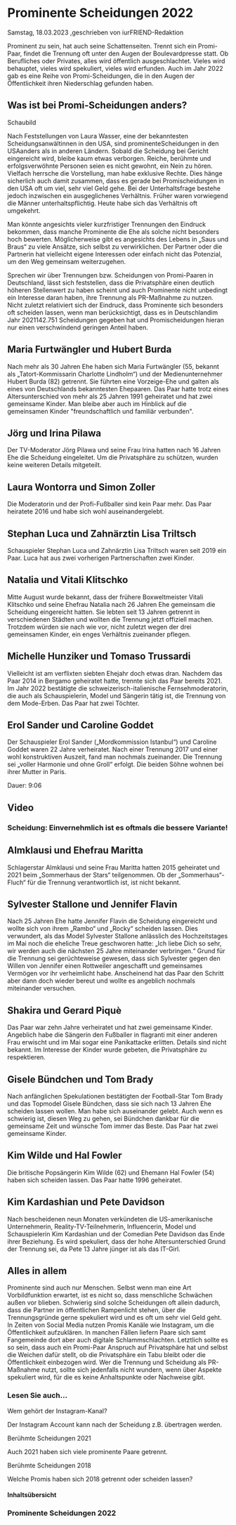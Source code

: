 # Prominente Scheidungen 2022

Samstag, 18.03.2023 ,geschrieben von iurFRIEND-Redaktion

Prominent zu sein, hat auch seine Schattenseiten. Trennt sich ein Promi-Paar, findet die Trennung oft unter den Augen der Boulevardpresse statt. Ob Berufliches oder Privates, alles wird öffentlich ausgeschlachtet. Vieles wird behauptet, vieles wird spekuliert, vieles wird erfunden. Auch im Jahr 2022 gab es eine Reihe von Promi-Scheidungen, die in den Augen der Öffentlichkeit ihren Niederschlag gefunden haben.

## Was ist bei Promi-Scheidungen anders?

Schaubild

Nach Feststellungen von Laura Wasser, eine der bekanntesten Scheidungsanwältinnen in den USA, sind prominenteScheidungen in den USAanders als in anderen Ländern. Sobald die Scheidung bei Gericht eingereicht wird, bleibe kaum etwas verborgen. Reiche, berühmte und erfolgsverwöhnte Personen seien es nicht gewohnt, ein Nein zu hören. Vielfach herrsche die Vorstellung, man habe exklusive Rechte. Dies hänge sicherlich auch damit zusammen, dass es gerade bei Promischeidungen in den USA oft um viel, sehr viel Geld gehe. Bei der Unterhaltsfrage bestehe jedoch inzwischen ein ausgeglichenes Verhältnis. Früher waren vorwiegend die Männer unterhaltspflichtig. Heute habe sich das Verhältnis oft umgekehrt.

Man könnte angesichts vieler kurzfristiger Trennungen den Eindruck bekommen, dass manche Prominente die Ehe als solche nicht besonders hoch bewerten. Möglicherweise gibt es angesichts des Lebens in „Saus und Braus“ zu viele Ansätze, sich selbst zu verwirklichen. Der Partner oder die Partnerin hat vielleicht eigene Interessen oder einfach nicht das Potenzial, um den Weg gemeinsam weiterzugehen.

Sprechen wir über Trennungen bzw. Scheidungen von Promi-Paaren in Deutschland, lässt sich feststellen, dass die Privatsphäre einen deutlich höheren Stellenwert zu haben scheint und auch Prominente nicht unbedingt ein Interesse daran haben, ihre Trennung als PR-Maßnahme zu nutzen. Nicht zuletzt relativiert sich der Eindruck, dass Prominente sich besonders oft scheiden lassen, wenn man berücksichtigt, dass es in Deutschlandim Jahr 2021142.751 Scheidungen gegeben hat und Promischeidungen hieran nur einen verschwindend geringen Anteil haben.

## Maria Furtwängler und Hubert Burda

Nach mehr als 30 Jahren Ehe haben sich Maria Furtwängler (55, bekannt als „Tatort-Kommissarin Charlotte Lindholm“) und der Medienunternehmer Hubert Burda (82) getrennt. Sie führten eine Vorzeige-Ehe und galten als eines von Deutschlands bekanntesten Ehepaaren. Das Paar hatte trotz eines Altersunterschied von mehr als 25 Jahren 1991 geheiratet und hat zwei gemeinsame Kinder. Man bleibe aber auch im Hinblick auf die gemeinsamen Kinder "freundschaftlich und familiär verbunden".

## Jörg und Irina Pilawa

Der TV-Moderator Jörg Pilawa und seine Frau Irina hatten nach 16 Jahren Ehe die Scheidung eingeleitet. Um die Privatsphäre zu schützen, wurden keine weiteren Details mitgeteilt.

## Laura Wontorra und Simon Zoller

Die Moderatorin und der Profi-Fußballer sind kein Paar mehr. Das Paar heiratete 2016 und habe sich wohl auseinandergelebt.

## Stephan Luca und Zahnärztin Lisa Triltsch

Schauspieler Stephan Luca und Zahnärztin Lisa Triltsch waren seit 2019 ein Paar. Luca hat aus zwei vorherigen Partnerschaften zwei Kinder.

## Natalia und Vitali Klitschko

Mitte August wurde bekannt, dass der frühere Boxweltmeister Vitali Klitschko und seine Ehefrau Natalia nach 26 Jahren Ehe gemeinsam die Scheidung eingereicht hatten. Sie lebten seit 13 Jahren getrennt in verschiedenen Städten und wollten die Trennung jetzt offiziell machen. Trotzdem würden sie nach wie vor, nicht zuletzt wegen der drei gemeinsamen Kinder, ein enges Verhältnis zueinander pflegen.

## Michelle Hunziker und Tomaso Trussardi

Vielleicht ist am verflixten siebten Ehejahr doch etwas dran. Nachdem das Paar 2014 in Bergamo geheiratet hatte, trennte sich das Paar bereits 2021. Im Jahr 2022 bestätigte die schweizerisch-italienische Fernsehmoderatorin, die auch als Schauspielerin, Model und Sängerin tätig ist, die Trennung von dem Mode-Erben. Das Paar hat zwei Töchter.

## Erol Sander und Caroline Goddet

Der Schauspieler Erol Sander („Mordkommission Istanbul“) und Caroline Goddet waren 22 Jahre verheiratet. Nach einer Trennung 2017 und einer wohl konstruktiven Auszeit, fand man nochmals zueinander. Die Trennung sei „voller Harmonie und ohne Groll“ erfolgt. Die beiden Söhne wohnen bei ihrer Mutter in Paris.

Dauer: 9:06

## Video

### Scheidung: Einvernehmlich ist es oftmals die bessere Variante!

## Almklausi und Ehefrau Maritta

Schlagerstar Almklausi und seine Frau Maritta hatten 2015 geheiratet und 2021 beim „Sommerhaus der Stars“ teilgenommen. Ob der „Sommerhaus“-Fluch“ für die Trennung verantwortlich ist, ist nicht bekannt.

## Sylvester Stallone und Jennifer Flavin

Nach 25 Jahren Ehe hatte Jennifer Flavin die Scheidung eingereicht und wollte sich von ihrem „Rambo“ und „Rocky“ scheiden lassen. Dies verwundert, als das Model Sylvester Stallone anlässlich des Hochzeitstages im Mai noch die eheliche Treue geschworen hatte: „Ich liebe Dich so sehr, wir werden auch die nächsten 25 Jahre miteinander verbringen.“ Grund für die Trennung sei gerüchteweise gewesen, dass sich Sylvester gegen den Willen von Jennifer einen Rottweiler angeschafft und gemeinsames Vermögen vor ihr verheimlicht habe. Anscheinend hat das Paar den Schritt aber dann doch wieder bereut und wollte es angeblich nochmals miteinander versuchen.

## Shakira und Gerard Piquè

Das Paar war zehn Jahre verheiratet und hat zwei gemeinsame Kinder. Angeblich habe die Sängerin den Fußballer in flagranti mit einer anderen Frau erwischt und im Mai sogar eine Panikattacke erlitten. Details sind nicht bekannt. Im Interesse der Kinder wurde gebeten, die Privatsphäre zu respektieren.

## Gisele Bündchen und Tom Brady

Nach anfänglichen Spekulationen bestätigten der Football-Star Tom Brady und das Topmodel Gisele Bündchen, dass sie sich nach 13 Jahren Ehe scheiden lassen wollen. Man habe sich auseinander gelebt. Auch wenn es schwierig ist, diesen Weg zu gehen, sei Bündchen dankbar für die gemeinsame Zeit und wünsche Tom immer das Beste. Das Paar hat zwei gemeinsame Kinder.

## Kim Wilde und Hal Fowler

Die britische Popsängerin Kim Wilde (62) und Ehemann Hal Fowler (54) haben sich scheiden lassen. Das Paar hatte 1996 geheiratet.

## Kim Kardashian und Pete Davidson

Nach bescheidenen neun Monaten verkündeten die US-amerikanische Unternehmerin, Reality-TV-Teilnehmerin, Influencerin, Model und Schauspielerin Kim Kardashian und der Comedian Pete Davidson das Ende ihrer Beziehung. Es wird spekuliert, dass der hohe Altersunterschied Grund der Trennung sei, da Pete 13 Jahre jünger ist als das IT-Girl.

## Alles in allem

Prominente sind auch nur Menschen. Selbst wenn man eine Art Vorbildfunktion erwartet, ist es nicht so, dass menschliche Schwächen außen vor blieben. Schwierig sind solche Scheidungen oft allein dadurch, dass die Partner im öffentlichen Rampenlicht stehen, über die Trennungsgründe gerne spekuliert wird und es oft um sehr viel Geld geht. In Zeiten von Social Media nutzen Promis Kanäle wie Instagram, um die Öffentlichkeit aufzuklären. In manchen Fällen liefern Paare sich samt Fangemeinde dort aber auch digitale Schlammschlachten. Letztlich sollte es so sein, dass auch ein Promi-Paar Anspruch auf Privatsphäre hat und selbst die Weichen dafür stellt, ob die Privatsphäre ein Tabu bleibt oder die Öffentlichkeit einbezogen wird. Wer die Trennung und Scheidung als PR- Maßnahme nutzt, sollte sich jedenfalls nicht wundern, wenn über Aspekte spekuliert wird, für die es keine Anhaltspunkte oder Nachweise gibt.

### Lesen Sie auch...

Wem gehört der Instagram-Kanal?

Der Instagram Account kann nach der Scheidung z.B. übertragen werden.

Berühmte Scheidungen 2021

Auch 2021 haben sich viele prominente Paare getrennt.

Berühmte Scheidungen 2018

Welche Promis haben sich 2018 getrennt oder scheiden lassen?

#### Inhaltsübersicht

### Prominente Scheidungen 2022